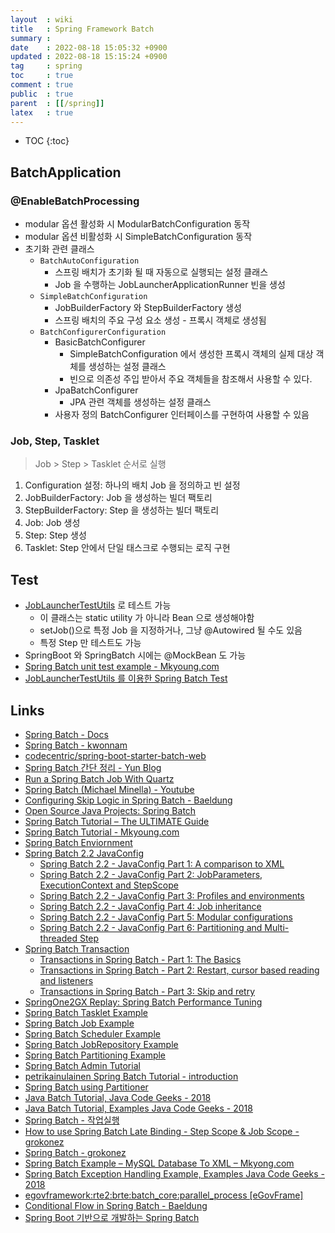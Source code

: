 ```yaml
---
layout  : wiki
title   : Spring Framework Batch
summary : 
date    : 2022-08-18 15:05:32 +0900
updated : 2022-08-18 15:15:24 +0900
tag     : spring
toc     : true
comment : true
public  : true
parent  : [[/spring]]
latex   : true
---
```

* TOC
{:toc}

## BatchApplication

### @EnableBatchProcessing

- modular 옵션 활성화 시 ModularBatchConfiguration 동작
- modular 옵션 비활성화 시 SimpleBatchConfiguration 동작
- 초기화 관련 클래스
  - `BatchAutoConfiguration`
      - 스프링 배치가 초기화 될 때 자동으로 실행되는 설정 클래스
      - Job 을 수행하는 JobLauncherApplicationRunner 빈을 생성
  - `SimpleBatchConfiguration`
      - JobBuilderFactory 와 StepBuilderFactory 생성
      - 스프링 배치의 주요 구성 요소 생성 - 프록시 객체로 생성됨
  - `BatchConfigurerConfiguration`
      - BasicBatchConfigurer
          - SimpleBatchConfiguration 에서 생성한 프록시 객체의 실제 대상 객체를 생성하는 설정 클래스
          - 빈으로 의존성 주입 받아서 주요 객체들을 참조해서 사용할 수 있다.
      - JpaBatchConfigurer
          - JPA 관련 객체를 생성하는 설정 클래스
      - 사용자 정의 BatchConfigurer 인터페이스를 구현하여 사용할 수 있음

### Job, Step, Tasklet

> Job > Step > Tasklet 순서로 실행

1. Configuration 설정: 하나의 배치 Job 을 정의하고 빈 설정
2. JobBuilderFactory: Job 을 생성하는 빌더 팩토리
3. StepBuilderFactory: Step 을 생성하는 빌더 팩토리
4. Job: Job 생성
5. Step: Step 생성
6. Tasklet: Step 안에서 단일 태스크로 수행되는 로직 구현

## Test

- [JobLauncherTestUtils](https://docs.spring.io/spring-batch/docs/current/api/org/springframework/batch/test/JobLauncherTestUtils.html) 로 테스트 가능
  - 이 클래스는 static utility 가 아니라 Bean 으로 생성해야함 
  - setJob()으로 특정 Job 을 지정하거나, 그냥 @Autowired 될 수도 있음 
  - 특정 Step 만 테스트도 가능
- SpringBoot 와 SpringBatch 시에는 @MockBean 도 가능
- [Spring Batch unit test example - Mkyoung.com](https://mkyong.com/spring-batch/spring-batch-unit-test-example/)
- [JobLauncherTestUtils 를 이용한 Spring Batch Test](http://hwannnn.blogspot.com/2018/06/spring-batch-test-joblaunchertestutils_5.html)

## Links

- [Spring Batch - Docs](https://spring.io/projects/spring-batch)
- [Spring Batch - kwonnam](https://kwonnam.pe.kr/wiki/springframework/batch)
- [codecentric/spring-boot-starter-batch-web](https://github.com/codecentric/spring-boot-starter-batch-web)
- [Spring Batch 간단 정리 - Yun Blog](https://cheese10yun.github.io/spring-batch-basic/)
- [Run a Spring Batch Job With Quartz](https://dzone.com/articles/spring-batch-with-quartz)
- [Spring Batch (Michael Minella) - Youtube](https://www.youtube.com/watch?v=CYTj5YT7CZU&feature=youtu.be)
- [Configuring Skip Logic in Spring Batch - Baeldung](https://www.baeldung.com/spring-batch-skip-logic)
- [Open Source Java Projects: Spring Batch](https://www.infoworld.com/article/2458888/open-source-java-projects-spring-batch.html)
- [Spring Batch Tutorial – The ULTIMATE Guide](https://www.javacodegeeks.com/spring-batch-tutorial.html)
- [Spring Batch Tutorial - Mkyoung.com](https://mkyong.com/tutorials/spring-batch-tutorial/)
- [Spring Batch Enviornment](https://www.tutorialspoint.com/spring_batch/spring_batch_environment.htm)
- [Spring Batch 2.2 JavaConfig](#)
    - [Spring Batch 2.2 - JavaConfig Part 1: A comparison to XML](https://blog.codecentric.de/en/2013/06/spring-batch-2-2-javaconfig-part-1-a-comparison-to-xml/)
    - [Spring Batch 2.2 - JavaConfig Part 2: JobParameters, ExecutionContext and StepScope](https://blog.codecentric.de/en/2013/06/spring-batch-2-2-javaconfig-part-2-jobparameters-executioncontext-and-stepscope/)
    - [Spring Batch 2.2 - JavaConfig Part 3: Profiles and environments](https://blog.codecentric.de/en/2013/06/spring-batch-2-2-javaconfig-part-3-profiles-and-environments/)
    - [Spring Batch 2.2 - JavaConfig Part 4: Job inheritance](https://blog.codecentric.de/en/2013/06/spring-batch-2-2-javaconfig-part-4-job-inheritance/)
    - [Spring Batch 2.2 - JavaConfig Part 5: Modular configurations](https://blog.codecentric.de/en/2013/06/spring-batch-2-2-javaconfig-part-5-modular-configurations/)
    - [Spring Batch 2.2 - JavaConfig Part 6: Partitioning and Multi-threaded Step](https://blog.codecentric.de/en/2013/07/spring-batch-2-2-javaconfig-part-6-partitioning-and-multi-threaded-step/)
- [Spring Batch Transaction](#)
    - [Transactions in Spring Batch - Part 1: The Basics](https://blog.codecentric.de/en/2012/03/transactions-in-spring-batch-part-1-the-basics/)
    - [Transactions in Spring Batch - Part 2: Restart, cursor based reading and listeners](https://blog.codecentric.de/en/2012/03/transactions-in-spring-batch-part-2-restart-cursor-based-reading-and-listeners/)
    - [Transactions in Spring Batch - Part 3: Skip and retry](https://blog.codecentric.de/en/2012/03/transactions-in-spring-batch-part-3-skip-and-retry/)
- [SpringOne2GX Replay: Spring Batch Performance Tuning](http://spring.io/blog/2015/02/23/springone2gx-replay-spring-batch-performance-tuning)
- [Spring Batch Tasklet Example](http://examples.javacodegeeks.com/enterprise-java/spring/spring-batch-tasklet-example/)
- [Spring Batch Job Example](http://examples.javacodegeeks.com/enterprise-java/spring/spring-batch-job-example/)
- [Spring Batch Scheduler Example](http://examples.javacodegeeks.com/enterprise-java/spring-batch-scheduler-example/)
- [Spring Batch JobRepository Example](http://examples.javacodegeeks.com/enterprise-java/spring/spring-batch-jobrepository-example/) 
- [Spring Batch Partitioning Example](http://examples.javacodegeeks.com/core-java/spring-batch-partitioning-example/) 
- [Spring Batch Admin Tutorial](http://examples.javacodegeeks.com/enterprise-java/spring/spring-batch-admin-tutorial/) 
- [petrikainulainen Spring Batch Tutorial - introduction](http://www.petrikainulainen.net/programming/spring-framework/spring-batch-tutorial-introduction/) 
- [Spring Batch using Partitioner](http://www.baeldung.com/spring-batch-partitioner)
- [Java Batch Tutorial, Java Code Geeks - 2018](https://www.javacodegeeks.com/2018/05/java-batch-tutorial.html) 
- [Java Batch Tutorial, Examples Java Code Geeks - 2018](https://examples.javacodegeeks.com/enterprise-java/java-batch-tutorial/) 
- [Spring Batch - 작업실행](http://opennote46.tistory.com/76) 
- [How to use Spring Batch Late Binding - Step Scope & Job Scope - grokonez](https://grokonez.com/spring-framework/spring-batch/use-spring-batch-late-binding-step-scope-job-scope) 
- [Spring Batch - grokonez](https://grokonez.com/spring-framework-tutorial/spring-batch)
- [Spring Batch Example – MySQL Database To XML – Mkyong.com](https://www.mkyong.com/spring-batch/spring-batch-example-mysql-database-to-xml/) 
- [Spring Batch Exception Handling Example, Examples Java Code Geeks - 2018](https://examples.javacodegeeks.com/enterprise-java/spring/batch/spring-batch-exception-handling-example/)
- [egovframework:rte2:brte:batch_core:parallel_process [eGovFrame]](http://www.egovframe.go.kr/wiki/doku.php?id=egovframework:rte2:brte:batch_core:parallel_process)
- [Conditional Flow in Spring Batch - Baeldung](https://www.baeldung.com/spring-batch-conditional-flow)
- [Spring Boot 기반으로 개발하는 Spring Batch](https://www.inflearn.com/course/%EC%8A%A4%ED%94%84%EB%A7%81-%EB%B0%B0%EC%B9%98/dashboard)